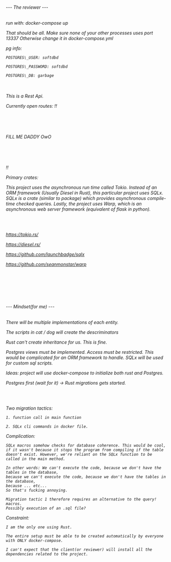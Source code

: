 <h6>--- The reviewer ---<h6>

run with: docker-compose up

That should be all. Make sure none of your other processes uses port 13337 Otherwise change it in docker-compose.yml

pg info:

    POSTGRES\_USER: softdbd 

    POSTGRES\_PASSWORD: softdbd 

    POSTGRES\_DB: garbage


<br><br>
This is a Rest Api.

Currently open routes:
!!

<br><br><br>


FILL ME DADDY OwO


<br><br><br>

!!




Primary crates:

This project uses the asynchronous run time called Tokio. Instead of an ORM framework (Usually Diesel in Rust), this particular project uses SQLx. SQLx is a crate (similar to package) which provides asynchronous compile-time checked queries. Lastly, the project uses Warp, which is an asynchronous web server framework (equivalent of flask in python).

<br><br>


https://tokio.rs/ 

https://diesel.rs/ 

https://github.com/launchbadge/sqlx 

https://github.com/seanmonstar/warp

<br>
<br>
<br>
<br>



<h6> --- Mindset(for me) --- <h6>

There will be multiple implementations of each entity.

The scripts in cat / dog will create the descriminators

Rust can't create inheritance for us. This is fine.

Postgres views must be implemented. Access must be restricted. This would be complicated for an ORM framework to handle. SQLx will be used for custom sql scripts.

Ideas: project will use docker-compose to initialize both rust and Postgres.

Postgres first (wait for it) -\> Rust migrations gets started.

<br><br>

Two migration tactics: 

    1. function call in main function 
    
    2. SQLx cli commands in docker file.

Complication: 

    SQLx macros somehow checks for database coherence. This would be cool, if it wasn't because it stops the program from compiling if the table doesn't exist. However, we're reliant on the SQLx function to be called in the main method.

    In other words: We can't execute the code, because we don't have the tables in the database,
    because we can't execute the code, because we don't have the tables in the database,
    because ... etc...
    So that's fucking annoying.

    Migration tactic 1 therefore requires an alternative to the query! macros. 
    Possibly execution of an .sql file?

Constraint: 

    I am the only one using Rust.

    The entire setup must be able to be created automatically by everyone with ONLY docker-compose.

    I can't expect that the client(or reviewer) will install all the dependencies related to the project.
